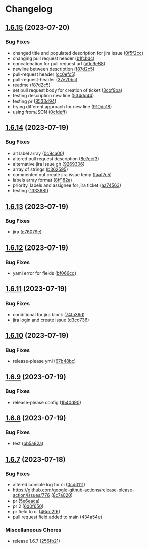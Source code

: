 # Changelog

## [1.6.15](https://github.com/csa-my/starter-project/compare/v1.6.14...v1.6.15) (2023-07-20)


### Bug Fixes

* changed title and populated description for jira issue ([0f5f2cc](https://github.com/csa-my/starter-project/commit/0f5f2cc4c2e426177c252f93f2255ea6630270b7))
* changing pull request header ([b1fcbdc](https://github.com/csa-my/starter-project/commit/b1fcbdc008a6919162f22925e8fca739a658376f))
* concatenation for pull request url ([a0c9e88](https://github.com/csa-my/starter-project/commit/a0c9e88d516c2b4c410196c5e2fc2e9f5a466932))
* newline between description ([f87d2c5](https://github.com/csa-my/starter-project/commit/f87d2c5de6de86578bf7fb95c1df37430c879b18))
* pull-request header ([cc0efc5](https://github.com/csa-my/starter-project/commit/cc0efc5adacad90e68224e646af7ccba67dccbb3))
* pull-request-header ([37e20bc](https://github.com/csa-my/starter-project/commit/37e20bc942805197a8f6bc2bc181f7cd378702a9))
* readme ([f87d2c5](https://github.com/csa-my/starter-project/commit/f87d2c5de6de86578bf7fb95c1df37430c879b18))
* set pull request body for creation of ticket ([3cbf9ba](https://github.com/csa-my/starter-project/commit/3cbf9ba598e2671aa6d8e5a454319f75ac6f9f56))
* testing description new line ([534dd44](https://github.com/csa-my/starter-project/commit/534dd449c29c503809b07453b963678327c9cf5f))
* testing pr ([8533d94](https://github.com/csa-my/starter-project/commit/8533d94919fa0f40f16c482842a19040e9f1d8c9))
* trying different approach for new line ([910dc18](https://github.com/csa-my/starter-project/commit/910dc18370b411a8fe7439f90aa9c259da6f6fb5))
* using fromJSON ([0cfdeff](https://github.com/csa-my/starter-project/commit/0cfdeff642888168ad2e28251ee13f498c32a22d))

## [1.6.14](https://github.com/csa-my/starter-project/compare/v1.6.13...v1.6.14) (2023-07-19)


### Bug Fixes

* alt label array ([0c9ca00](https://github.com/csa-my/starter-project/commit/0c9ca00d15c1f50d2736101fd4bcfe86ace1f3c3))
* altered pull request description ([8e7ecf3](https://github.com/csa-my/starter-project/commit/8e7ecf30015e446a22e5651aa6825bad6614d94e))
* alternative jira issue gh ([9269306](https://github.com/csa-my/starter-project/commit/926930699427ff7c648d8313385e94356132ebbf))
* array of strings ([b362595](https://github.com/csa-my/starter-project/commit/b3625953f1f43791d0063918d107b2812184eff0))
* commented out create jira issue temp ([faaf7c5](https://github.com/csa-my/starter-project/commit/faaf7c5f269aaf2e2a10818245d9f9d97e190014))
* labels array format ([8ff182a](https://github.com/csa-my/starter-project/commit/8ff182abc7c7427640205f0e9d14f8c3c221148f))
* priority, labels and assignee for jira ticket ([aa74563](https://github.com/csa-my/starter-project/commit/aa745630edfbd929884829106eaa08e4c3889563))
* testing ([133368f](https://github.com/csa-my/starter-project/commit/133368fb39b359838700917b254cca881d292ef2))

## [1.6.13](https://github.com/csa-my/starter-project/compare/v1.6.12...v1.6.13) (2023-07-19)


### Bug Fixes

* jira ([e76079e](https://github.com/csa-my/starter-project/commit/e76079e528f80c26743ebb0c674b165d79102c61))

## [1.6.12](https://github.com/csa-my/starter-project/compare/v1.6.11...v1.6.12) (2023-07-19)


### Bug Fixes

* yaml error for fields ([bf066cd](https://github.com/csa-my/starter-project/commit/bf066cd564fd8597c9cc58a95bba72a61d5c9b9a))

## [1.6.11](https://github.com/csa-my/starter-project/compare/v1.6.10...v1.6.11) (2023-07-19)


### Bug Fixes

* conditional for jira block ([74fa36d](https://github.com/csa-my/starter-project/commit/74fa36dc3ecd1028456662aa34bb97d8a3390724))
* jira login and create issue ([d3cd736](https://github.com/csa-my/starter-project/commit/d3cd736ba1b2f48d5361313428a6a703e37c5e0c))

## [1.6.10](https://github.com/csa-my/starter-project/compare/v1.6.9...v1.6.10) (2023-07-19)


### Bug Fixes

* release-please yml ([67b48bc](https://github.com/csa-my/starter-project/commit/67b48bc4f62f0ca0f213640ab6d82352a74a9d22))

## [1.6.9](https://github.com/csa-my/starter-project/compare/v1.6.8...v1.6.9) (2023-07-19)


### Bug Fixes

* release-please config ([1b40d90](https://github.com/csa-my/starter-project/commit/1b40d9035221174d4a3c4805bc9b6ec0b9068d49))

## [1.6.8](https://github.com/csa-my/starter-project/compare/v1.6.7...v1.6.8) (2023-07-19)


### Bug Fixes

* test ([bb5a82a](https://github.com/csa-my/starter-project/commit/bb5a82aa6c72cffd35e1c83db59ba2f84a48c294))

## [1.6.7](https://github.com/csa-my/starter-project/compare/v1.6.3...v1.6.7) (2023-07-18)


### Bug Fixes

* altered console log for ci ([0cd0111](https://github.com/csa-my/starter-project/commit/0cd01115303d3756cc49861de4e93d500bda73bf))
* https://github.com/google-github-actions/release-please-action/issues/776 ([8c7a020](https://github.com/csa-my/starter-project/commit/8c7a020cd1f753b919540676ed7d8d56adb62ace))
* pr ([5e6eaca](https://github.com/csa-my/starter-project/commit/5e6eaca935e92681467522ae0c9de11422a61caa))
* pr 2 ([6d0f650](https://github.com/csa-my/starter-project/commit/6d0f6509e06dd34f283e07068ccf26421cb7cdf7))
* pr field to ci ([46dc2f6](https://github.com/csa-my/starter-project/commit/46dc2f60d144eabf99a7fb2d2e3e2a8c28bd41a4))
* pull request field added to main ([434a54e](https://github.com/csa-my/starter-project/commit/434a54e2af02bfe4be9f142fe62db30bea8bcc57))


### Miscellaneous Chores

* release 1.6.7 ([256fb21](https://github.com/csa-my/starter-project/commit/256fb21a7dc030928c073efdad39e6d1d7860e93))
